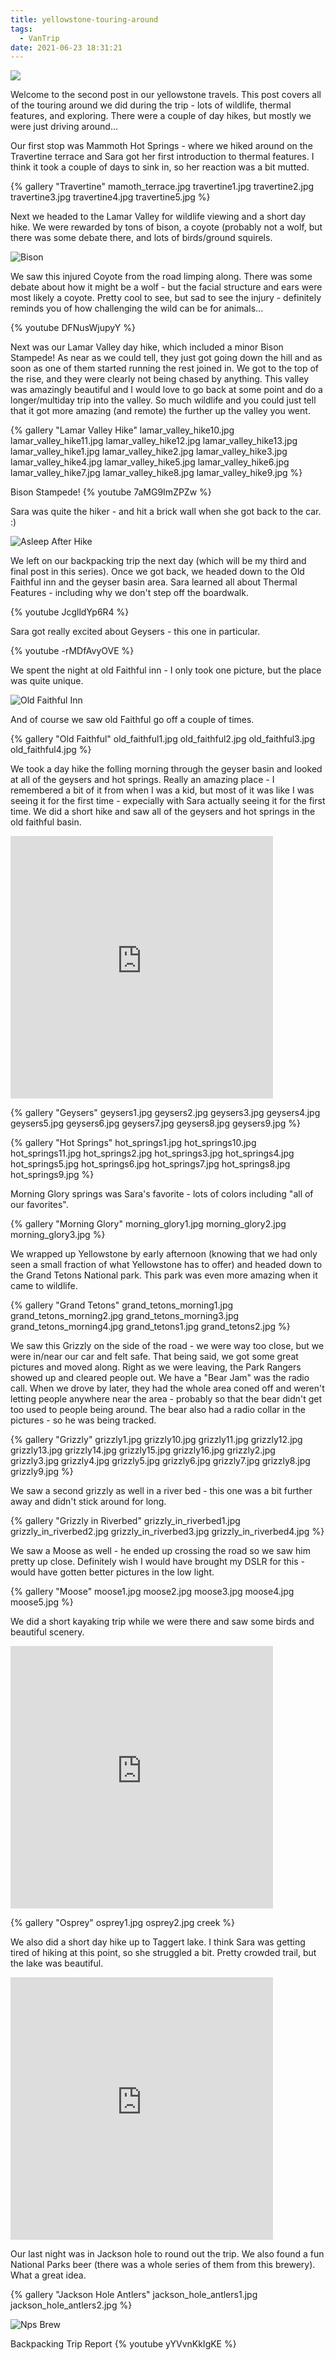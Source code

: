 ```yaml
---
title: yellowstone-touring-around
tags:
  - VanTrip
date: 2021-06-23 18:31:21
---
```


![ ](travertine3.jpg)

Welcome to the second post in our yellowstone travels. This post covers all of the touring around we did during the trip - lots of wildlife, thermal features, and exploring. There were a couple of day hikes, but mostly we were just driving around...

Our first stop was Mammoth Hot Springs - where we hiked around on the Travertine terrace and Sara got her first introduction to thermal features. I think it took a couple of days to sink in, so her reaction was a bit mutted.

{% gallery "Travertine"
  mamoth_terrace.jpg
  travertine1.jpg
  travertine2.jpg
  travertine3.jpg
  travertine4.jpg
  travertine5.jpg
%}

Next we headed to the Lamar Valley for wildlife viewing and a short day hike. We were rewarded by tons of bison, a coyote (probably not a wolf, but there was some debate there, and lots of birds/ground squirels.



![Bison](Bison.jpg)

We saw this injured Coyote from the road limping along. There was some debate about how it might be a wolf - but the facial structure and ears were most likely a coyote. Pretty cool to see, but sad to see the injury - definitely reminds you of how challenging the wild can be for animals...

{% youtube DFNusWjupyY %}

Next was our Lamar Valley day hike, which included a minor Bison Stampede! As near as we could tell, they just got going down the hill and as soon as one of them started running the rest joined in. We got to the top of the rise, and they were clearly not being chased by anything. This valley was amazingly beautiful and I would love to go back at some point and do a longer/multiday trip into the valley. So much wildlife and you could just tell that it got more amazing (and remote) the further up the valley you went.

{% gallery "Lamar Valley Hike"
  lamar_valley_hike10.jpg
  lamar_valley_hike11.jpg
  lamar_valley_hike12.jpg
  lamar_valley_hike13.jpg
  lamar_valley_hike1.jpg
  lamar_valley_hike2.jpg
  lamar_valley_hike3.jpg
  lamar_valley_hike4.jpg
  lamar_valley_hike5.jpg
  lamar_valley_hike6.jpg
  lamar_valley_hike7.jpg
  lamar_valley_hike8.jpg
  lamar_valley_hike9.jpg
%}

Bison Stampede!
{% youtube 7aMG9ImZPZw %}

Sara was quite the hiker - and hit a brick wall when she got back to the car. :)

![Asleep After Hike](asleep_after_hike.jpg)

We left on our backpacking trip the next day (which will be my third and final post in this series). Once we got back, we headed down to the Old Faithful inn and the geyser basin area. Sara learned all about Thermal Features - including why we don't step off the boardwalk.

{% youtube JcglldYp6R4 %}

Sara got really excited about Geysers - this one in particular.

{% youtube -rMDfAvyOVE %}

We spent the night at old Faithful inn - I only took one picture, but the place was quite unique.

![Old Faithful Inn](old_faithful_inn.jpg)

And of course we saw old Faithful go off a couple of times.

{% gallery "Old Faithful"
  old_faithful1.jpg
  old_faithful2.jpg
  old_faithful3.jpg
  old_faithful4.jpg
%}

We took a day hike the folling morning through the geyser basin and looked at all of the geysers and hot springs. Really an amazing place - I remembered a bit of it from when I was a kid, but most of it was like I was seeing it for the first time - expecially with Sara actually seeing it for the first time. We did a short hike and saw all of the geysers and hot springs in the old faithful basin.

<iframe src='https://www.gaiagps.com/public/VVvgDU9hWvMGKGMnP8zUPI1K?embed=True' style='border:none; overflow-y: hidden; background-color:white; min-width: 320px; max-width:420px; width:100%; height: 420px;' scrolling='no' seamless='seamless'></iframe>

{% gallery "Geysers"
  geysers1.jpg
  geysers2.jpg
  geysers3.jpg
  geysers4.jpg
  geysers5.jpg
  geysers6.jpg
  geysers7.jpg
  geysers8.jpg
  geysers9.jpg
%}

{% gallery "Hot Springs"
  hot_springs1.jpg
  hot_springs10.jpg
  hot_springs11.jpg
  hot_springs2.jpg
  hot_springs3.jpg
  hot_springs4.jpg
  hot_springs5.jpg
  hot_springs6.jpg
  hot_springs7.jpg
  hot_springs8.jpg
  hot_springs9.jpg
%}

Morning Glory springs was Sara's favorite - lots of colors including "all of our favorites".

{% gallery "Morning Glory"
  morning_glory1.jpg
  morning_glory2.jpg
  morning_glory3.jpg
%}

We wrapped up Yellowstone by early afternoon (knowing that we had only seen a small fraction of what Yellowstone has to offer) and headed down to the Grand Tetons National park. This park was even more amazing when it came to wildlife.

{% gallery "Grand Tetons"
  grand_tetons_morning1.jpg
  grand_tetons_morning2.jpg
  grand_tetons_morning3.jpg
  grand_tetons_morning4.jpg
  grand_tetons1.jpg
  grand_tetons2.jpg
%}

We saw this Grizzly on the side of the road - we were way too close, but we were in/near our car and felt safe. That being said, we got some great pictures and moved along. Right as we were leaving, the Park Rangers showed up and cleared people out. We have a "Bear Jam" was the radio call. When we drove by later, they had the whole area coned off and weren't letting people anywhere near the area - probably so that the bear didn't get too used to people being around. The bear also had a radio collar in the pictures - so he was being tracked.

{% gallery "Grizzly"
  grizzly1.jpg
  grizzly10.jpg
  grizzly11.jpg
  grizzly12.jpg
  grizzly13.jpg
  grizzly14.jpg
  grizzly15.jpg
  grizzly16.jpg
  grizzly2.jpg
  grizzly3.jpg
  grizzly4.jpg
  grizzly5.jpg
  grizzly6.jpg
  grizzly7.jpg
  grizzly8.jpg
  grizzly9.jpg
%}

We saw a second grizzly as well in a river bed - this one was a bit further away and didn't stick around for long.

{% gallery "Grizzly in Riverbed"
  grizzly_in_riverbed1.jpg
  grizzly_in_riverbed2.jpg
  grizzly_in_riverbed3.jpg
  grizzly_in_riverbed4.jpg
%}

We saw a Moose as well - he ended up crossing the road so we saw him pretty up close. Definitely wish I would have brought my DSLR for this - would have gotten better pictures in the low light.

{% gallery "Moose"
  moose1.jpg
  moose2.jpg
  moose3.jpg
  moose4.jpg
  moose5.jpg
%}

We did a short kayaking trip while we were there and saw some birds and beautiful scenery.

<iframe src='https://www.gaiagps.com/public/s1FvNJIF41Snb1zyqpgs1Emz?embed=True' style='border:none; overflow-y: hidden; background-color:white; min-width: 320px; max-width:420px; width:100%; height: 420px;' scrolling='no' seamless='seamless'></iframe>

{% gallery "Osprey"
  osprey1.jpg
  osprey2.jpg
  creek
%}

We also did a short day hike up to Taggert lake. I think Sara was getting tired of hiking at this point, so she struggled a bit. Pretty crowded trail, but the lake was beautiful.

<iframe src='https://www.gaiagps.com/public/V2dphfucO6ainxtMR03onoW2?embed=True' style='border:none; overflow-y: hidden; background-color:white; min-width: 320px; max-width:420px; width:100%; height: 420px;' scrolling='no' seamless='seamless'></iframe>

Our last night was in Jackson hole to round out the trip. We also found a fun National Parks beer (there was a whole series of them from this brewery). What a great idea.

{% gallery "Jackson Hole Antlers"
  jackson_hole_antlers1.jpg
  jackson_hole_antlers2.jpg
%}

![Nps Brew](nps_brew.jpg)


Backpacking Trip Report
{% youtube yYVvnKkIgKE %}
